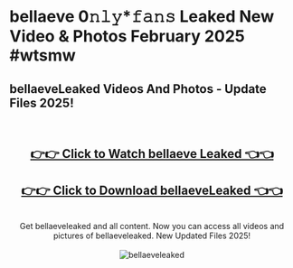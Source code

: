 # bellaeve 0𝚗𝚕𝚢*𝚏𝚊𝚗𝚜 Leaked New Video & Photos February 2025 #wtsmw

<h2>bellaeveLeaked Videos And Photos - Update Files 2025!</h2>
<br>
<div align="center">
<h2><a href="https://mediaupload.pro?title=bellaeve&ref=11F" rel="nofollow">👉👉 Click to Watch bellaeve Leaked 👈👈</a></h2>
<h2><a href="https://mediaupload.pro?title=bellaeve&ref=11F" rel="nofollow">👉👉 Click to Download bellaeveLeaked 👈👈</a></h2>
<br>
Get bellaeveleaked and all content. Now you can access all videos and pictures of bellaeveleaked. New Updated Files 2025!
<br>
<br>
<a href="https://mediaupload.pro?title=bellaeve&ref=11F" rel="nofollow" data-target="animated-image.originalLink"><img src="https://i.ibb.co/Gkj2r4b/banner.png" alt="bellaeveleaked" style="max-width: 100%; display: inline-block;" data-target="animated-image.originalImage"></a>
</div>
<br>

